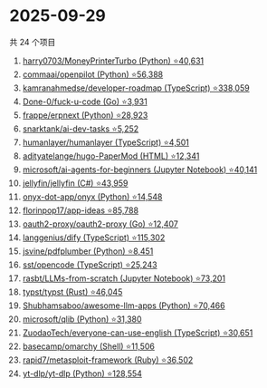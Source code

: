# 2025-09-29

共 24 个项目

<!-- BEGIN GITHUB -->
<!-- 最后更新时间 2025-09-29 20:17:58 +0800 -->
1. [harry0703/MoneyPrinterTurbo (Python) ⭐40,631](https://github.com/harry0703/MoneyPrinterTurbo)
1. [commaai/openpilot (Python) ⭐56,388](https://github.com/commaai/openpilot)
1. [kamranahmedse/developer-roadmap (TypeScript) ⭐338,059](https://github.com/kamranahmedse/developer-roadmap)
1. [Done-0/fuck-u-code (Go) ⭐3,931](https://github.com/Done-0/fuck-u-code)
1. [frappe/erpnext (Python) ⭐28,923](https://github.com/frappe/erpnext)
1. [snarktank/ai-dev-tasks ⭐5,252](https://github.com/snarktank/ai-dev-tasks)
1. [humanlayer/humanlayer (TypeScript) ⭐4,501](https://github.com/humanlayer/humanlayer)
1. [adityatelange/hugo-PaperMod (HTML) ⭐12,341](https://github.com/adityatelange/hugo-PaperMod)
1. [microsoft/ai-agents-for-beginners (Jupyter Notebook) ⭐40,141](https://github.com/microsoft/ai-agents-for-beginners)
1. [jellyfin/jellyfin (C#) ⭐43,959](https://github.com/jellyfin/jellyfin)
1. [onyx-dot-app/onyx (Python) ⭐14,548](https://github.com/onyx-dot-app/onyx)
1. [florinpop17/app-ideas ⭐85,788](https://github.com/florinpop17/app-ideas)
1. [oauth2-proxy/oauth2-proxy (Go) ⭐12,407](https://github.com/oauth2-proxy/oauth2-proxy)
1. [langgenius/dify (TypeScript) ⭐115,302](https://github.com/langgenius/dify)
1. [jsvine/pdfplumber (Python) ⭐8,451](https://github.com/jsvine/pdfplumber)
1. [sst/opencode (TypeScript) ⭐25,243](https://github.com/sst/opencode)
1. [rasbt/LLMs-from-scratch (Jupyter Notebook) ⭐73,201](https://github.com/rasbt/LLMs-from-scratch)
1. [typst/typst (Rust) ⭐46,045](https://github.com/typst/typst)
1. [Shubhamsaboo/awesome-llm-apps (Python) ⭐70,466](https://github.com/Shubhamsaboo/awesome-llm-apps)
1. [microsoft/qlib (Python) ⭐31,380](https://github.com/microsoft/qlib)
1. [ZuodaoTech/everyone-can-use-english (TypeScript) ⭐30,651](https://github.com/ZuodaoTech/everyone-can-use-english)
1. [basecamp/omarchy (Shell) ⭐11,506](https://github.com/basecamp/omarchy)
1. [rapid7/metasploit-framework (Ruby) ⭐36,502](https://github.com/rapid7/metasploit-framework)
1. [yt-dlp/yt-dlp (Python) ⭐128,554](https://github.com/yt-dlp/yt-dlp)
<!-- END GITHUB -->